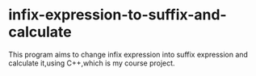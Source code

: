 # infix-expression-to-suffix-and-calculate
This program aims to change infix expression into suffix expression and calculate it,using C++,which is my course project.
